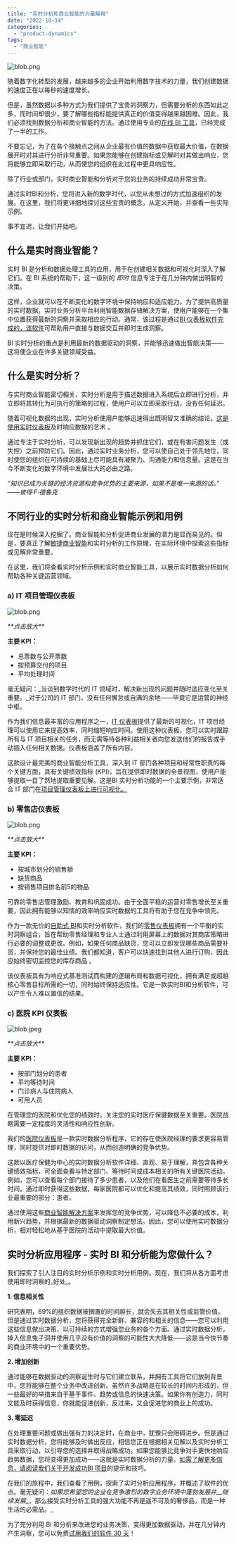 ```yaml
---
title: "实时分析和商业智能的力量解释"
date: "2022-10-14"
categories: 
  - "product-dynamics"
tags: 
  - "商业智能"
---
```


![blob.png](images/1665726600-blob-png.png)

随着数字化转型的发展，越来越多的企业开始利用数字技术的力量，我们创建数据的速度正在以每秒的速度增长。

但是，虽然数据以多种方式为我们提供了宝贵的洞察力，但需要分析的东西如此之多，而时间却很少，要了解哪些指标能提供真正的价值变得越来越困难。因此，我们必须找到数据分析和商业智能的方法。通过使用专业的[在线 BI 工具](https://www.datafocus.ai/infos/online-bi-tools)，已经完成了一半的工作。

不要忘记，为了在各个接触点之间从企业最有价值的数据中获取最大价值，在数据展开时对其进行分析非常重要。如果您能够在创建指标或见解时对其做出响应，您将能够立即采取行动，从而使您的组织在此过程中更具响应性。

除了行业或部门，实时商业智能和分析对于您的业务的持续成功非常宝贵。

通过实时BI和分析，您将进入新的数字时代，以您从未想过的方式加速组织的发展。在这里，我们将更详细地探讨这些宝贵的概念，从定义开始，并查看一些实际示例。

事不宜迟，让我们开始吧。

## 什么是实时商业智能？

实时 BI 是分析和数据处理工具的应用，用于在创建相关数据和可视化时深入了解它们。在 BI 系统的帮助下，这一级别的 _即时_ 信息专注于在几分钟内做出明智的决策。

这样，企业就可以在不断变化的数字环境中保持响应和适应能力。为了提供高质量的实时数据，实时业务分析平台利用智能数据存储解决方案，使用户能够在一个集中位置获得最新的洞察并采取相应的行动。通常，该过程是通过[BI 仪表板软件完成的，该软件](https://www.datafocus.ai/infos/bi-dashboard-tools)可帮助用户直接与数据交互并即时生成洞察。

BI 实时分析的重点是利用最新的数据驱动的洞察，并能够迅速做出智能决策——这将使企业在许多关键领域受益。

## 什么是实时分析？

与实时商业智能密切相关，实时分析是用于描述数据进入系统后立即进行分析，并立即将其转化为可执行的策略的过程，使用户可以立即采取行动，没有任何延迟。

随着可视化数据的出现，实时分析使用户能够迅速得出既明智又准确的结论。[这是使用实时仪表板](https://www.datafocus.ai/infos/live-dashboards)及时响应数据的艺术 。

通过专注于实时分析，可以发现新出现的趋势并抓住它们，或在有害问题发生（或失控）之前预防它们。因此，通过实时业务分析，您可以使自己处于领先地位，同时使您的组织在可持续的基础上尽可能具有凝聚力、沟通能力和信息量。这是在当今不断变化的数字环境中发展壮大的必由之路。

_“知识已成为关键的经济资源和竞争优势的主要来源，如果不是唯一来源的话。” ——彼得·F·德鲁克_

## 不同行业的实时分析和商业智能示例和用例

现在是时候深入挖掘了。商业智能和分析促进商业发展的潜力是显而易见的。但是，要真正了解[敏捷商业智能](https://www.datafocus.ai/infos/introduction-to-agile-business-intelligence)和实时分析的工作原理，在实际环境中探索这些指标或见解非常重要。

在这里，我们将查看实时分析示例和实时商业智能工具，以展示实时数据分析如何帮助各种关键运营领域。

### a) IT 项目管理仪表板

![blob.png](images/1665726602-blob-png.png)

_\*\*点击放大\*\*_

**主要 KPI：**

- 总票数与公开票数
- 按预算交付的项目
- 平均处理时间

毫无疑问：_当谈到数字时代的 IT 领域时，解决新出现的问题并随时适应变化至关重要。_对于公司的 IT 部门，没有任何懈怠或自满的余地——毕竟它是运营的神经中枢。

作为我们信息最丰富的应用程序之一，[IT 仪表板](https://www.datafocus.ai/infos/dashboard-examples-and-templates-it)提供了最新的可视化，IT 项目经理可以使用它来提高效率，同时缩短响应时间。使用这种仪表板，您可以实时跟踪所有与 IT 项目相关的任务，而无需等待各种利益相关者向您发送他们的报告或手动插入任何相关数据。仪表板涵盖了所有内容。

这款设计最完美的商业智能分析工具，深入到 IT 部门各种项目和经常性职责的每个关键方面，具有关键绩效指标 (KPI)，旨在提供即时数据的全景视图，使用户能够提取一目了然地提取重要见解。这是BI 实时分析功能的一个主要示例，非常适合 IT 部门在[项目管理仪表板上进行可视化。](https://www.datafocus.ai/infos/project-management-dashboards-examples-and-templates)

### b) 零售店仪表板

![blob.png](images/1665726605-blob-png.png)

_\*\*点击放大\*\*_

**主要 KPI：**

- 按城市划分的销售额
- 缺货商品
- 按销售项目排名前5的物品

可靠的零售店管理激励、教育和巩固成功。由于全面平稳的运营对零售增长至关重要，因此拥有能够以知情的效率响应实时数据的工具将有助于您在竞争中领先。

作为一款无价的[自助式 BI](https://www.datafocus.ai/infos/self-service-bi-tools)和实时分析软件，我们的[零售仪表板](https://www.datafocus.ai/infos/dashboard-examples-and-templates-retail)拥有一个平衡的实时洞察组合，旨在帮助零售经理和专业人士通过利用屏幕上的数据对其商店策略进行必要的调整或更改。例如，如果任何商品缺货，您可以立即发现哪些商品需要补货，并保持您的最佳业绩。我们都知道，客户可以快速找到其他人进行订购，因此应始终密切监控您的库存商品 。

该仪表板具有为响应式基准测试而构建的逻辑布局和数据可视化，拥有满足或超越核心零售目标所需的一切，同时始终保持适应性。它是一款实时BI和分析软件，可以产生令人难以置信的结果。

### c) 医院 KPI 仪表板

![blob.jpeg](images/1665726606-blob-jpeg.jpeg)

_\*\*点击放大\*\*_

**主要 KPI：**

- 按部门划分的患者
- 平均等待时间
- 门诊病人与住院病人
- 可用人员

在管理您的医院和优化您的绩效时，关注您的实时医疗保健数据至关重要。医院战略需要一定程度的灵活性和响应性创新。

我们的[医院仪表板](https://www.datafocus.ai/infos/dashboard-examples-and-templates-healthcare)是一款实时数据分析程序，它的存在使医院经理的要求更容易管理，同时提供对即时数据的访问，从而创造明确的竞争优势。

这款以医疗保健为中心的实时数据分析软件详细、直观、易于理解，并包含各种关键绩效指标，可全面查看与特定部门、等待时间或成本相关的所有关键医院活动。例如，您可以查看每个部门接待了多少患者，以及他们在看医生之前需要等待多长时间。通过即时获得这些数据，每家医院都可以优化和提高其绩效，同时照顾该行业最重要的部分：患者。

通过使用这些[商业智能解决方案](https://www.datafocus.ai/infos/business-intelligence-bi-solutions)来发挥您的竞争优势，可以降低不必要的成本，利用新兴趋势，并根据最新的数据驱动洞察制定想法。因此，您可以使用实时数据分析，相对轻松地从基于医院的活动中提取最大价值。

## 实时分析应用程序 - 实时 BI 和分析能为您做什么？

我们探索了引人注目的实时分析示例和实时分析用例。现在，我们将从各方面考虑使用即时洞察的_好处_。

**1\. 信息相关性**

研究表明，69%的组织数据被搁置的时间越长，就会失去其相关性或监管价值。但是通过实时数据分析，您将获得完全新鲜、兼容的和相关的信息——您可以利用这些信息做出决策，以可持续的方式增强您业务的各个方面。通过实时数据分析，掉入信息兔子洞并使用几乎没有价值的洞察的可能性大大降低——这是当今快节奏的商业环境中的一个重要优势。

**2\. 增加创新**

通过能够在数据驱动的洞察诞生时与它们建立联系，并拥有工具将它们放到背景中，您将能够在整个业务中改进创新。虽然许多战略是在较长的时间内形成的，但一些最好的举措来自于基于事件、趋势或信息的快速决策。如果你有创造力，同时又能及时获得信息，你就能促进创新，反过来，又会促进您的商业上的成功。

**3\. 零延迟**

在处理重要问题或做出强有力的决定时，在商业中，犹豫只会阻碍进步。但是通过实时数据分析，您将能够及时做出反应，相信您正在根据相关见解以及实时分析工具采取行动，以引导您的选择并取得战略成功。如果您能够比竞争对手更快地响应趋势数据，您将变得更加成功——这就是实时数据分析的力量。[如需了解更多信息，请阅读我们关于开发成功BI 项目](https://www.datafocus.ai/infos/analytics-and-bi-projects-examples-templates)的提示和技巧。

在我们的旅程中，我们查看了用例，探索了实时分析应用程序，并概述了软件的优点。毫无疑问：_如果您希望您的企业在竞争激烈的数字业务环境中蓬勃发展并__继续发展__，那么接受实时分析工具的强大功能不再是遥不可及的奢侈品，而是一种生活的必需品。_

为了充分利用 BI 和分析来改进您的业务决策，变得更加数据驱动，并在几分钟内产生洞察，您可以免费[试用我们的软件 30 天](https://www.datafocus.ai/console/)！

